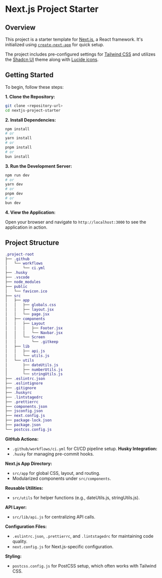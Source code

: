 # Next.js Project Starter

## Overview

This project is a starter template for [Next.js](https://nextjs.org/), a React framework. It's initialized using [`create-next-app`](https://github.com/vercel/next.js/tree/canary/packages/create-next-app) for quick setup.

The project includes pre-configured settings for [Tailwind CSS](https://tailwindcss.com/) and utilizes the [Shadcn UI](https://ui.shadcn.com/) theme along with [Lucide icons](https://lucide.dev/).

## Getting Started

To begin, follow these steps:

**1. Clone the Repository:**

```bash
git clone <repository-url>
cd nextjs-project-starter
```

**2. Install Dependencies:**

```bash
npm install
# or
yarn install
# or
pnpm install
# or
bun install
```

**3. Run the Development Server:**

```bash
npm run dev
# or
yarn dev
# or
pnpm dev
# or
bun dev
```

**4. View the Application:**

Open your browser and navigate to `http://localhost:3000` to see the application in action.

## Project Structure

```lua
.project-root
├── .github
│   └── workflows
│       └── ci.yml
├── .husky
├── .vscode
├── node_modules
├── public
│   └── favicon.ico
├── src
│   ├── app
│   │   ├── globals.css
│   │   ├── layout.jsx
│   │   └── page.jsx
│   ├── components
│   │   ├── Layout
│   │   │   ├── Footer.jsx
│   │   │   └── Navbar.jsx
│   │   └── Screen
│   │       └── .gitkeep
│   ├── lib
│   │   ├── api.js
│   │   └── utils.js
│   └── utils
│       ├── dateUtils.js
│       ├── numberUtils.js
│       └── stringUtils.js
├── .eslintrc.json
├── .eslintignore
├── .gitignore
├── .huskyrc
├── .lintstagedrc
├── .prettierrc
├── components.json
├── jsconfig.json
├── next.config.js
├── package-lock.json
├── package.json
└── postcss.config.js
```

**GitHub Actions:**

- `.github/workflows/ci.yml` for CI/CD pipeline setup.
  **Husky Integration:**
- `.husky` for managing pre-commit hooks.

**Next.js App Directory:**

- `src/app` for global CSS, layout, and routing.
- Modularized components under `src/components`.

**Reusable Utilities:**

- `src/utils` for helper functions (e.g., dateUtils.js, stringUtils.js).

**API Layer:**

- `src/lib/api.js` for centralizing API calls.

**Configuration Files:**

- `.eslintrc.json`, `.prettierrc`, and `.lintstagedrc` for maintaining code quality.
- `next.config.js` for Next.js-specific configuration.

**Styling:**

- `postcss.config.js` for PostCSS setup, which often works with Tailwind CSS.
